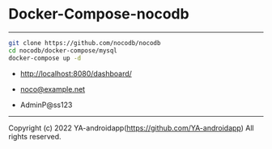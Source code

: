 # Docker-Compose-nocodb

---

```bash
git clone https://github.com/nocodb/nocodb
cd nocodb/docker-compose/mysql
docker-compose up -d
```

* [http://localhost:8080/dashboard/](http://localhost:8080/dashboard/)

* noco@example.net
* AdminP@ss123

---

Copyright (c) 2022 YA-androidapp(https://github.com/YA-androidapp) All rights reserved.
